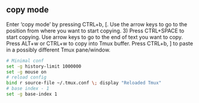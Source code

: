 ## copy mode
Enter ‘copy mode’ by pressing CTRL+b, [.
Use the arrow keys to go to the position from where you want to start copying. 3) Press CTRL+SPACE to start copying.
Use arrow keys to go to the end of text you want to copy. Press ALT+w or CTRL+w to copy into Tmux buffer.
Press CTRL+b, ] to paste in a possibly different Tmux pane/window.
```bash
# Minimal conf
set -g history-limit 1000000
set -g mouse on
# reload config
bind r source-file ~/.tmux.conf \; display "Reloaded Tmux"
# base index - 1
set -g base-index 1
```
